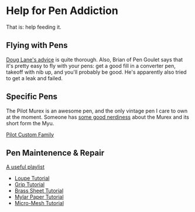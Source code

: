 # Help for Pen Addiction

That is: help feeding it.

## Flying with Pens

[Doug Lane's advice](http://micro.douglane.com/2014/09/02/flying-with-fountain.html) is quite thorough.
Also, Brian of Pen Goulet says that it's pretty easy to fly with your pens: get a good fill in a converter pen, takeoff with nib up, and you'll probably be good.
He's apparently also tried to get a leak and failed.

## Specific Pens

The Pilot Murex is an awesome pen, and the only vintage pen I care to own at the moment.
Someone has [some good nerdiness](http://www.stutler.cc/pens/murex/index.html) about the Murex and its short form the Myu.

[Pilot Custom Family](http://kmpn.blogspot.com/2011/06/pilot-custom.html)

## Pen Maintenence & Repair

[A useful playlist](https://www.youtube.com/playlist?list=PLbAVUMqeF0ZnTo6PTYYZcjFn6d2qd0S9H)

  * [Loupe Tutorial](https://www.youtube.com/watch?v=jQ29a1ct5XA)
  * [Grip Tutorial](https://www.youtube.com/watch?v=kL-Q0A8izq4)
  * [Brass Sheet Tutorial](https://www.youtube.com/watch?v=3RLcC0XHscM)
  * [Mylar Paper Tutorial](https://www.youtube.com/watch?v=05qCiZNXu7M)
  * [Micro-Mesh Tutorial](https://www.youtube.com/watch?v=r35cV_pe0-Q)
